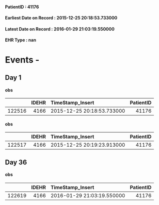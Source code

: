 
#### PatientID : 41176
#### Earliest Date on Record : 2015-12-25 20:18:53.733000
#### Latest Date on Record : 2016-01-29 21:03:19.550000
#### EHR Type : nan

# Events - 

## Day 1

#### obs
|        |   IDEHR | TimeStamp_Insert           |   PatientID |
|-------:|--------:|:---------------------------|------------:|
| 122516 |    4166 | 2015-12-25 20:18:53.733000 |       41176 |

#### obs
|        |   IDEHR | TimeStamp_Insert           |   PatientID |
|-------:|--------:|:---------------------------|------------:|
| 122517 |    4166 | 2015-12-25 20:19:23.913000 |       41176 |


## Day 36

#### obs
|        |   IDEHR | TimeStamp_Insert           |   PatientID |
|-------:|--------:|:---------------------------|------------:|
| 122619 |    4166 | 2016-01-29 21:03:19.550000 |       41176 |


